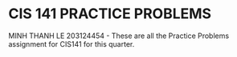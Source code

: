 # CIS 141 PRACTICE PROBLEMS 
MINH THANH LE 203124454 - These are all the Practice Problems assignment for CIS141 for this quarter.
